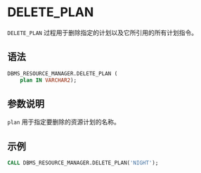 # DELETE_PLAN 

`DELETE_PLAN` 过程用于删除指定的计划以及它所引用的所有计划指令。

## 语法 

```sql
DBMS_RESOURCE_MANAGER.DELETE_PLAN (
    plan IN VARCHAR2);
```

## 参数说明 

`plan` 用于指定要删除的资源计划的名称。

## 示例 

```sql
CALL DBMS_RESOURCE_MANAGER.DELETE_PLAN('NIGHT');
```